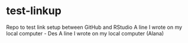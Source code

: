 # test-linkup
Repo to test link setup between GitHub and RStudio
A line I wrote on my local computer - Des
A line I wrote on my local computer (Alana)
